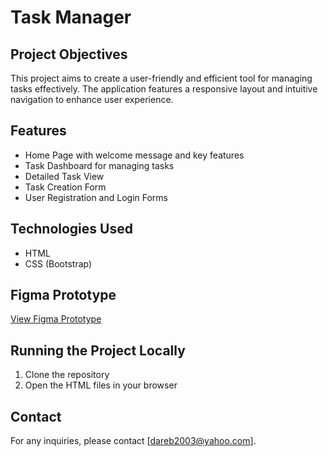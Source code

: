 # Task Manager

## Project Objectives
This project aims to create a user-friendly and efficient tool for managing tasks effectively. The application features a responsive layout and intuitive navigation to enhance user experience.

## Features
- Home Page with welcome message and key features
- Task Dashboard for managing tasks
- Detailed Task View
- Task Creation Form
- User Registration and Login Forms

## Technologies Used
- HTML
- CSS (Bootstrap)

## Figma Prototype
[View Figma Prototype](https://www.figma.com/design/f58tydRISyxHiEGFtxpffi/Task-Management?node-id=0-1&t=wfC6GFymUqihePeV-0)

## Running the Project Locally
1. Clone the repository
2. Open the HTML files in your browser

## Contact
For any inquiries, please contact [dareb2003@yahoo.com].
